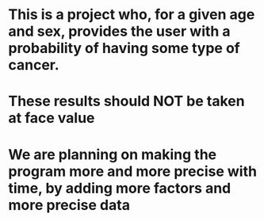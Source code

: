 # This is a project who, for a given age and sex, provides the user with a probability of having some type of cancer. 
# These results should NOT be taken at face value
# We are planning on making the program more and more precise with time, by adding more factors and more precise data
